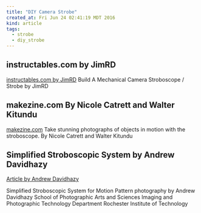 ```yaml
---
title: "DIY Camera Strobe"
created_at: Fri Jun 24 02:41:19 MDT 2016
kind: article
tags:
  - strobe
  - diy_strobe
---
```


## instructables.com by JimRD

<a href="http://www.instructables.com/id/Build-A-Mechanical-Camera-Stroboscope/" target="_blank">instructables.com by JimRD</a>
Build A Mechanical Camera Stroboscope / Strobe by JimRD

## makezine.com By Nicole Catrett and Walter Kitundu	

<a href="http://makezine.com/projects/make-24/stroboscope/" target="_blank">makezine.com</a>
Take stunning photographs of objects in motion with the stroboscope.  By Nicole Catrett and Walter Kitundu	

## Simplified Stroboscopic System by Andrew Davidhazy

<a href="https://people.rit.edu/andpph/text-stroboscope.html" target="_blank">Article by Andrew Davidhazy</a>

Simplified Stroboscopic System for Motion Pattern photography
by Andrew Davidhazy
School of Photographic Arts and Sciences
Imaging and Photographic Technology Department
Rochester Institute of Technology


<!--
html boilerplate
<a href="" target="_blank"></a>
<img src="" width="400px">
<ul>
  <li></li>
</ul>
<pre>
</pre>
<pre><code>
</code></pre>
-->
